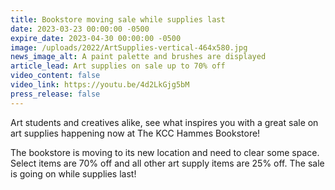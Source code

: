 ```yaml
---
title: Bookstore moving sale while supplies last
date: 2023-03-23 00:00:00 -0500
expire_date: 2023-04-30 00:00:00 -0500
image: /uploads/2022/ArtSupplies-vertical-464x580.jpg
news_image_alt: A paint palette and brushes are displayed
article_lead: Art supplies on sale up to 70% off
video_content: false
video_link: https://youtu.be/4d2LkGjg5bM
press_release: false
---
```

Art students and creatives alike, see what inspires you with a great sale on art supplies happening now at The KCC Hammes Bookstore!

The bookstore is moving to its new location and need to clear some space. Select items are 70% off and all other art supply items are 25% off. The sale is going on while supplies last!